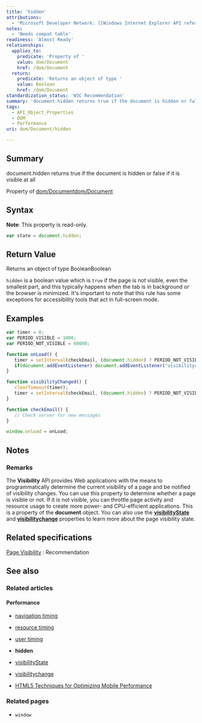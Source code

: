 ```yaml
---
title: 'hidden'
attributions:
  - 'Microsoft Developer Network: [[Windows Internet Explorer API reference](http://msdn.microsoft.com/en-us/library/ie/hh828809%28v=vs.85%29.aspx) Article]'
notes:
  - 'Needs compat table'
readiness: 'Almost Ready'
relationships:
  applies_to:
    predicate: 'Property of '
    value: dom/Document
    href: /dom/Document
  return:
    predicate: 'Returns an object of type '
    value: Boolean
    href: /dom/Document
standardization_status: 'W3C Recommendation'
summary: 'document.hidden returns true if the document is hidden or false if it is visible at all'
tags:
  - API_Object_Properties
  - DOM
  - Performance
uri: dom/Document/hidden

---
```

## Summary

document.hidden returns true if the document is hidden or false if it is visible at all

Property of [dom/Document](/dom/Document)[dom/Document](/dom/Document)

## Syntax

**Note**: This property is read-only.

``` js
var state = document.hidden;
```

## Return Value

Returns an object of type BooleanBoolean

`hidden` is a boolean value which is `true` if the page is not visible, even the smallest part, and this typically happens when the tab is in background or the browser is minimized. It's important to note that this rule has some exceptions for accessibility tools that act in full-screen mode.

## Examples

``` js
var timer = 0;
var PERIOD_VISIBLE = 1000;
var PERIOD_NOT_VISIBLE = 60000;

function onLoad() {
   timer = setInterval(checkEmail, (document.hidden) ? PERIOD_NOT_VISIBLE : PERIOD_VISIBLE);
   if(document.addEventListener) document.addEventListener("visibilitychange", visibilityChanged);
}

function visibilityChanged() {
   clearTimeout(timer);
   timer = setInterval(checkEmail, (document.hidden) ? PERIOD_NOT_VISIBLE : PERIOD_VISIBLE);
}

function checkEmail() {
   // Check server for new messages
}

window.onload = onLoad;
```

## Notes

### Remarks

The **Visibility** API provides Web applications with the means to programmatically determine the current visibility of a page and be notified of visibility changes. You can use this property to determine whether a page is visible or not. If it is not visible, you can throttle page activity and resource usage to create more power- and CPU-efficient applications. This is a property of the **document** object. You can also use the [**visibilityState**](/dom/Document/visibilityState) and [**visibilitychange**](/dom/Document/visibilityState) properties to learn more about the page visibility state.

## Related specifications

[Page Visibility](http://www.w3.org/TR/page-visibility/#dom-document-hidden)
:   Recommendation

## See also

### Related articles

#### Performance

-   [navigation timing](/apis/navigation_timing)

-   [resource timing](/apis/resource_timing)

-   [user timing](/apis/user_timing)

-   **hidden**

-   [visibilityState](/dom/Document/visibilityState)

-   [visibilitychange](/dom/Document/visibilitychange)

-   [HTML5 Techniques for Optimizing Mobile Performance](/tutorials/mobile_opt_and_perf)

### Related pages

-   `window`
